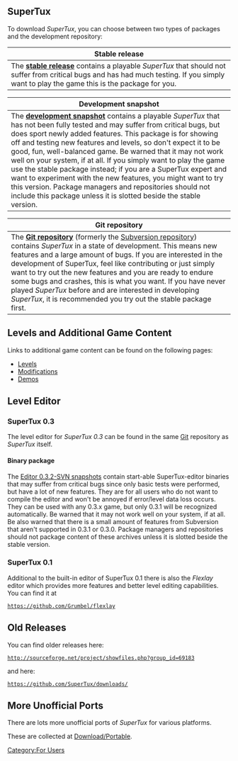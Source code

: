 SuperTux
--------

To download *SuperTux*, you can choose between two types of packages and the development repository:

| Stable release                                                                                                                                                                                                           |
|--------------------------------------------------------------------------------------------------------------------------------------------------------------------------------------------------------------------------|
| The **[stable release](Download/Stable "wikilink")** contains a playable *SuperTux* that should not suffer from critical bugs and has had much testing. If you simply want to play the game this is the package for you. |

| Development snapshot                                                                                                                                                                                                                                                                                                                                                                                                                                                                                                                                                                                                                                                                                |
|-----------------------------------------------------------------------------------------------------------------------------------------------------------------------------------------------------------------------------------------------------------------------------------------------------------------------------------------------------------------------------------------------------------------------------------------------------------------------------------------------------------------------------------------------------------------------------------------------------------------------------------------------------------------------------------------------------|
| The **[development snapshot](Download/Unstable "wikilink")** contains a playable *SuperTux* that has not been fully tested and may suffer from critical bugs, but does sport newly added features. This package is for showing off and testing new features and levels, so don't expect it to be good, fun, well-balanced game. Be warned that it may not work well on your system, if at all. If you simply want to play the game use the stable package instead; if you are a SuperTux expert and want to experiment with the new features, you might want to try this version. Package managers and repositories should not include this package unless it is slotted beside the stable version. |

| Git repository                                                                                                                                                                                                                                                                                                                                                                                                                                                                                                                                                                      |
|-------------------------------------------------------------------------------------------------------------------------------------------------------------------------------------------------------------------------------------------------------------------------------------------------------------------------------------------------------------------------------------------------------------------------------------------------------------------------------------------------------------------------------------------------------------------------------------|
| The **[ Git repository](Download/Git "wikilink")** (formerly the [Subversion repository](Download/Subversion "wikilink")) contains *SuperTux* in a state of development. This means new features and a large amount of bugs. If you are interested in the development of SuperTux, feel like contributing or just simply want to try out the new features and you are ready to endure some bugs and crashes, this is what you want. If you have never played *SuperTux* before and are interested in developing *SuperTux*, it is recommended you try out the stable package first. |

Levels and Additional Game Content
----------------------------------

Links to additional game content can be found on the following pages:

-   [Levels](Levels "wikilink")
-   [Modifications](Modifications "wikilink")
-   [Demos](Demos "wikilink")

Level Editor
------------

### SuperTux 0.3

The level editor for *SuperTux 0.3* can be found in the same [Git](Git "wikilink") repository as *SuperTux* itself.

#### Binary package

The [Editor 0.3.2-SVN snapshots](http://elektromaniak.wz.cz/download.html) contain start-able SuperTux-editor binaries that may suffer from critical bugs since only basic tests were performed, but have a lot of new features. They are for all users who do not want to compile the editor and won't be annoyed if error/level data loss occurs. They can be used with any 0.3.x game, but only 0.3.1 will be recognized automatically. Be warned that it may not work well on your system, if at all. Be also warned that there is a small amount of features from Subversion that aren't supported in 0.3.1 or 0.3.0. Package managers and repositories should not package content of these archives unless it is slotted beside the stable version.

### SuperTux 0.1

Additional to the built-in editor of SuperTux 0.1 there is also the *Flexlay* editor which provides more features and better level editing capabilities. You can find it at

[`https://github.com/Grumbel/flexlay`](https://github.com/Grumbel/flexlay)

Old Releases
------------

You can find older releases here:

[`http://sourceforge.net/project/showfiles.php?group_id=69183`](http://sourceforge.net/project/showfiles.php?group_id=69183)

and here:

[`https://github.com/SuperTux/downloads/`](https://github.com/SuperTux/downloads/)

More Unofficial Ports
---------------------

There are lots more unofficial ports of *SuperTux* for various platforms.

These are collected at [Download/Portable](Download/Portable "wikilink").

[Category:For Users](Category:For_Users "wikilink")
